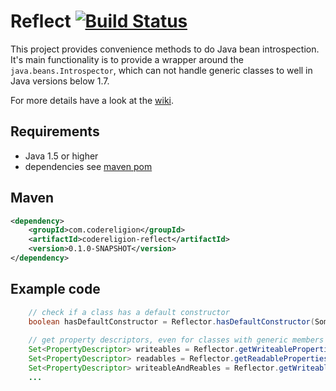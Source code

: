 # Reflect [![Build Status](https://api.travis-ci.org/codereligion/reflect.png?branch=master)](https://travis-ci.org/codereligion/reflect)

This project provides convenience methods to do Java bean introspection. It's main functionality is to provide a wrapper around the ```java.beans.Introspector```, which can not handle generic classes to well in Java versions below 1.7.

For more details have a look at the [wiki](https://github.com/codereligion/reflect/wiki).

## Requirements
* Java 1.5 or higher
* dependencies see [maven pom](pom.xml)

## Maven ##
```xml
<dependency>
	<groupId>com.codereligion</groupId>
	<artifactId>codereligion-reflect</artifactId>
	<version>0.1.0-SNAPSHOT</version>
</dependency>
```

## Example code
```java
    // check if a class has a default constructor
    boolean hasDefaultConstructor = Reflector.hasDefaultConstructor(SomeDomainObject.class);
    
    // get property descriptors, even for classes with generic members
    Set<PropertyDescriptor> writeables = Reflector.getWriteableProperties(SomeDomainObject.class);
    Set<PropertyDescriptor> readables = Reflector.getReadableProperties(SomeDomainObject.class);
    Set<PropertyDescriptor> writeableAndReables = Reflector.getWriteableAndReadableProperties(SomeDomainObject.class);
	...
```
